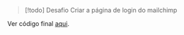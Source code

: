 

> [!todo] Desafio
> Criar a página de login do mailchimp

Ver código final [aqui](https://github.com/Ardozia/lsd-mailchimp-login/tree/v2).

